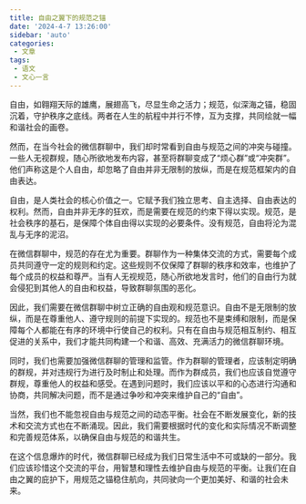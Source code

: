 ```yaml
---
title: 自由之翼下的规范之锚
date: '2024-4-7 13:26:00'
sidebar: 'auto'
categories:
 - 文章
tags:
 - 语文
 - 文心一言
---
```

  自由，如翱翔天际的雄鹰，展翅高飞，尽显生命之活力；规范，似深海之锚，稳固沉着，守护秩序之底线。两者在人生的航程中并行不悖，互为支撑，共同绘就一幅和谐社会的画卷。

  然而，在当今社会的微信群聊中，我们却时常看到自由与规范之间的冲突与碰撞。一些人无视群规，随心所欲地发布内容，甚至将群聊变成了“烦心群”或“冲突群”。他们声称这是个人自由，却忽略了自由并非无限制的放纵，而是在规范框架内的自由表达。

  自由，是人类社会的核心价值之一。它赋予我们独立思考、自主选择、自由表达的权利。然而，自由并非无序的狂欢，而是需要在规范的约束下得以实现。规范，是社会秩序的基石，是保障个体自由得以实现的必要条件。没有规范，自由将沦为混乱与无序的泥沼。

  在微信群聊中，规范的存在尤为重要。群聊作为一种集体交流的方式，需要每个成员共同遵守一定的规则和约定。这些规则不仅保障了群聊的秩序和效率，也维护了每个成员的权益和尊严。当有人无视规范，随心所欲地发言时，他们的自由行为就会侵犯到其他人的自由和权益，导致群聊氛围的恶化。

  因此，我们需要在微信群聊中树立正确的自由观和规范意识。自由不是无限制的放纵，而是在尊重他人、遵守规则的前提下实现的。规范也不是束缚和限制，而是保障每个人都能在有序的环境中行使自己的权利。只有在自由与规范相互制约、相互促进的关系中，我们才能共同构建一个和谐、高效、充满活力的微信群聊环境。

  同时，我们也需要加强微信群聊的管理和监管。作为群聊的管理者，应该制定明确的群规，并对违规行为进行及时制止和处理。而作为群成员，我们也应该自觉遵守群规，尊重他人的权益和感受。在遇到问题时，我们应该以平和的心态进行沟通和协商，共同解决问题，而不是通过争吵和冲突来维护自己的“自由”。

  当然，我们也不能忽视自由与规范之间的动态平衡。社会在不断发展变化，新的技术和交流方式也在不断涌现。因此，我们需要根据时代的变化和实际情况不断调整和完善规范体系，以确保自由与规范的和谐共生。

  在这个信息爆炸的时代，微信群聊已经成为我们日常生活中不可或缺的一部分。我们应该珍惜这个交流的平台，用智慧和理性去维护自由与规范的平衡。让我们在自由之翼的庇护下，用规范之锚稳住航向，共同驶向一个更加美好、和谐的社会未来。